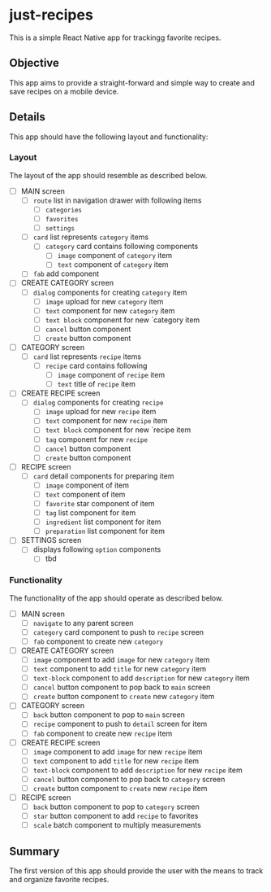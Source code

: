 # just-recipes
This is a simple React Native app for trackingg favorite recipes.

## Objective
This app aims to provide a straight-forward and simple way to create and save recipes on a mobile device.

## Details
This app should have the following layout and functionality:

### Layout
The layout of the app should resemble as described below.

- [ ] MAIN screen
   - [ ] `route` list in navigation drawer with following items
      - [ ] `categories`
      - [ ] `favorites`
      - [ ] `settings`
   - [ ] `card` list represents `category` items
      - [ ] `category` card contains following components
         - [ ] `image` component of `category` item
         - [ ] `text` component of `category` item
   - [ ] `fab` add component
- [ ] CREATE CATEGORY screen
   - [ ] `dialog` components for creating `category` item
      - [ ] `image` upload for new `category` item
      - [ ] `text` component for new `category` item
      - [ ] `text block` component for new `category item
      - [ ] `cancel` button component
      - [ ] `create` button component
- [ ] CATEGORY screen
   - [ ] `card` list represents `recipe` items
      - [ ] `recipe` card contains following
        - [ ] `image` component of `recipe` item
        - [ ] `text` title of `recipe` item
- [ ] CREATE RECIPE screen
   - [ ] `dialog` components for creating `recipe`
      - [ ] `image` upload for new `recipe` item
      - [ ] `text` component for new `recipe` item
      - [ ] `text block` component for new `recipe item
      - [ ] `tag` component for new `recipe`
      - [ ] `cancel` button component
      - [ ] `create` button component
- [ ] RECIPE screen
   - [ ] `card` detail components for preparing item
      - [ ] `image` component of item
      - [ ] `text` component of item
      - [ ] `favorite` star component of item
      - [ ] `tag` list component for item
      - [ ] `ingredient` list component for item
      - [ ] `preparation` list component for item
- [ ] SETTINGS screen
   - [ ] displays following `option` components
      - [ ] tbd

### Functionality
The functionality of the app should operate as described below.

- [ ] MAIN screen
   - [ ] `navigate` to any parent screen
   - [ ] `category` card component to push to `recipe` screen
   - [ ] `fab` component to create new `category`
- [ ] CREATE CATEGORY screen
   - [ ] `image` component to add `image` for new `category` item
   - [ ] `text` component to add `title` for new `category` item
   - [ ] `text-block` component to add `description` for new `category` item
   - [ ] `cancel` button component to pop back to `main` screen
   - [ ] `create` button component to `create` new `category` item
- [ ] CATEGORY screen
   - [ ] `back` button component to pop to `main` screen
   - [ ] `recipe` component to push to `detail` screen for item
   - [ ] `fab` component to create new `recipe` item
- [ ] CREATE RECIPE screen
   - [ ] `image` component to add `image` for new `recipe` item
   - [ ] `text` component to add `title` for new `recipe` item
   - [ ] `text-block` component to add `description` for new `recipe` item
   - [ ] `cancel` button component to pop back to `category` screen
   - [ ] `create` button component to `create` new `recipe` item
- [ ] RECIPE screen
   - [ ] `back` button component to pop to `category` screen
   - [ ] `star` button component to add `recipe` to favorites
   - [ ] `scale` batch component to multiply measurements

## Summary
The first version of this app should provide the user with the means to track and organize favorite recipes.
